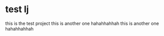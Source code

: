 test
lj
===

this is the test project
this is another one hahahhahhah 
this is another one hahahhahhah 
